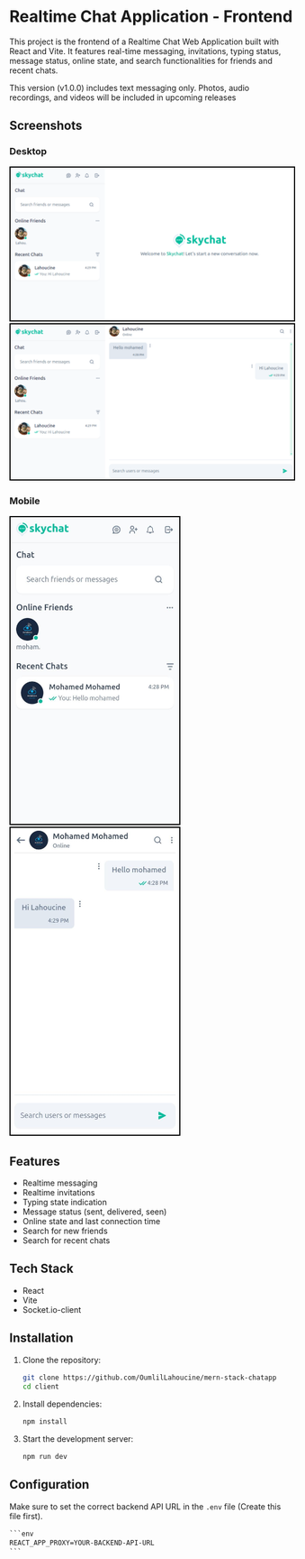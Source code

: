 # Realtime Chat Application - Frontend

This project is the frontend of a Realtime Chat Web Application built with React and Vite. It features real-time messaging, invitations, typing status, message status, online state, and search functionalities for friends and recent chats.

This version (v1.0.0) includes text messaging only. Photos, audio recordings, and videos will be included in upcoming releases

## Screenshots

### Desktop

<img src="../screenshots/screen1-desktop.png" alt="Screen 1 - desktop" style='border:2px solid black'/>
<img src="../screenshots/screen2-desktop.png" alt="Screen 2 - desktop" style='border:2px solid black'/>

### Mobile

<div style='dispay:flex;gap:50'>
<img src="../screenshots/screen1-mobile.jpeg" alt="Screen 1 - mobile" width="300" style='border:2px solid black'/>
<img src="../screenshots/screen2-mobile.jpeg" alt="Screen 2 - mobile" width="300" style='border:2px solid black'/>
</div>

## Features

- Realtime messaging
- Realtime invitations
- Typing state indication
- Message status (sent, delivered, seen)
- Online state and last connection time
- Search for new friends
- Search for recent chats

## Tech Stack

- React
- Vite
- Socket.io-client

## Installation

1. Clone the repository:

   ```sh
   git clone https://github.com/OumlilLahoucine/mern-stack-chatapp
   cd client
   ```

2. Install dependencies:

   ```sh
   npm install
   ```

3. Start the development server:
   ```sh
   npm run dev
   ```

## Configuration

Make sure to set the correct backend API URL in the `.env` file (Create this file first).

    ```env
    REACT_APP_PROXY=YOUR-BACKEND-API-URL
    ```
